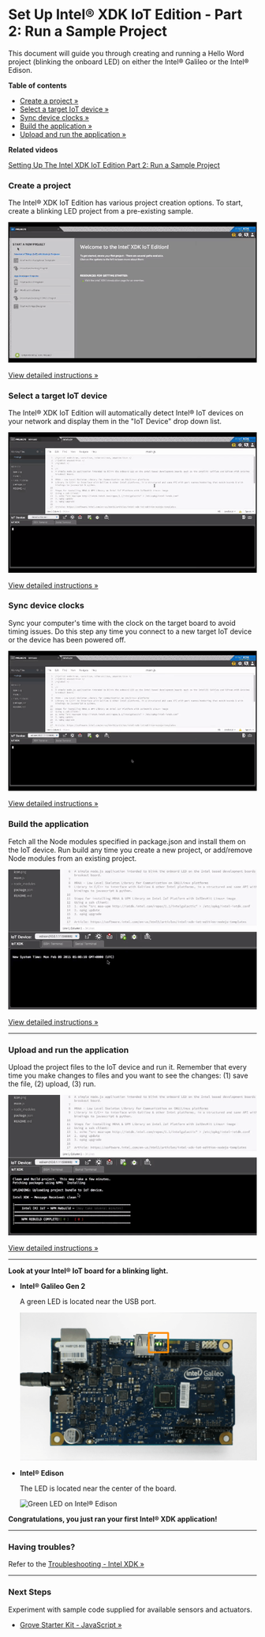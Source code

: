 # Set Up Intel® XDK IoT Edition - Part 2: Run a Sample Project

This document will guide you through creating and running a Hello Word project (blinking the onboard LED) on either the Intel® Galileo or the Intel® Edison.


**Table of contents**

* [Create a project »](#create-a-project)
* [Select a target IoT device »](#select-a-target-iot-device)
* [Sync device clocks »](#sync-device-clocks)
* [Build the application »](#build-the-application)
* [Upload and run the application »](#upload-and-run-the-application)


**Related videos**

[Setting Up The Intel XDK IoT Edition Part 2: Run a Sample Project](https://software.intel.com/en-us/videos/setting-up-the-intel-xdk-iot-edition-part-2-run-a-sample-project)


### Create a project

The Intel® XDK IoT Edition has various project creation options. To start, create a blinking LED project from a pre-existing sample.

![Animated gif: creating a project in the Intel® XDK](images/create_xdk_project-animated.gif)

[View detailed instructions »](details-create_project.md)


### Select a target IoT device

The Intel® XDK IoT Edition will automatically detect Intel® IoT devices on your network and display them in the "IoT Device" drop down list.

![Animated gif: selecting a target device in "IoT Device" drop down list](images/select_target_device-animated.gif)

[View detailed instructions »](details-select_target_device.md)


### Sync device clocks

Sync your computer's time with the clock on the target board to avoid timing issues. Do this step any time you connect to a new target IoT device or the device has been powered off.

![Animated gif: syncing PC time w/ clock on target device](images/sync_clock-animated.gif)

[View detailed instructions »](details-sync_clock.md)


### Build the application

Fetch all the Node modules specified in package.json and install them on the IoT device. Run build any time you create a new project, or add/remove Node modules from an existing project.

![Animated gif: building the app](images/build-animated.gif)

[View detailed instructions »](details-build.md)

---


### Upload and run the application

Upload the project files to the IoT device and run it. Remember that every time you make changes to files and you want to see the changes: (1) save the file, (2) upload, (3) run.

![Animated gif: creating a project in the Intel® XDK](images/upload_run-animated.gif)

[View detailed instructions »](details-upload_run.md)

---

**Look at your Intel® IoT board for a blinking light.**

* **Intel® Galileo Gen 2**
  
  A green LED is located near the USB port.
  
  ![Green LED on Intel® Galileo Gen 2](images/green_light-galileo.png)

* **Intel® Edison**
  
  The LED is located near the center of the board.

  ![Green LED on Intel® Edison](images/green_light-edison.png)

**Congratulations, you just ran your first Intel® XDK application!**

---


### Having troubles?

Refer to the [Troubleshooting - Intel XDK »](troubleshooting.md)

---

### Next Steps

Experiment with sample code supplied for available sensors and actuators.

* [Grove Starter Kit - JavaScript »](/sensor_examples-javascript/grove_starter_kit.md)
